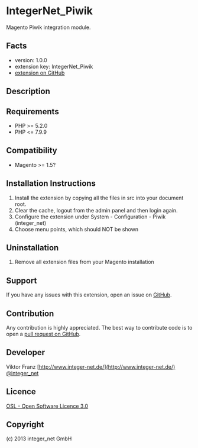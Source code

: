 IntegerNet_Piwik
================

Magento Piwik integration module.

Facts
-----
- version: 1.0.0
- extension key: IntegerNet_Piwik
- [extension on GitHub](https://github.com/integer-net/Piwik)

Description
-----------


Requirements
------------
- PHP >= 5.2.0
- PHP <= 7.9.9


Compatibility
-------------
- Magento >= 1.5?

Installation Instructions
-------------------------
1. Install the extension by copying all the files in src into your document root.
2. Clear the cache, logout from the admin panel and then login again.
3. Configure the extension under System - Configuration - Piwik (integer_net)
4. Choose menu points, which should NOT be shown

Uninstallation
--------------
1. Remove all extension files from your Magento installation

Support
-------
If you have any issues with this extension, open an issue on [GitHub](https://github.com/integer-net/Piwik/issues).

Contribution
------------
Any contribution is highly appreciated. The best way to contribute code is to open a [pull request on GitHub](https://help.github.com/articles/using-pull-requests).

Developer
---------
Viktor Franz
[http://www.integer-net.de/](http://www.integer-net.de/)
[@integer_net](https://twitter.com/integer_net)

Licence
-------
[OSL - Open Software Licence 3.0](http://opensource.org/licenses/osl-3.0.php)

Copyright
---------
(c) 2013 integer_net GmbH